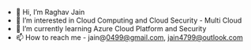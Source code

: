 - 👋 Hi, I’m Raghav Jain
- 👀 I’m interested in Cloud Computing and Cloud Security - Multi Cloud
- 🌱 I’m currently learning Azure Cloud Platform and Security
- 📫 How to reach me - jain@0499@gmail.com, jain4799@outlook.com

<!---
Raghav0499/Raghav0499 is a ✨ special ✨ repository because its `README.md` (this file) appears on your GitHub profile.
You can click the Preview link to take a look at your changes.
--->
